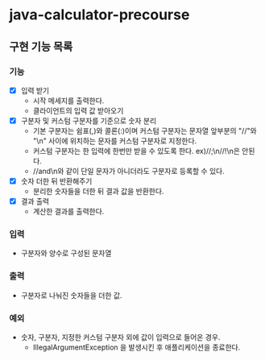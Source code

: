 # java-calculator-precourse

## 구현 기능 목록

### 기능 
- [x] 입력 받기
  - 시작 메세지를 출력한다. 
  - 클라이언트의 입력 값 받아오기 
- [x] 구분자 및 커스텀 구분자를 기준으로 숫자 분리
  - 기본 구분자는 쉼표(,)와 콜론(:)이며 커스텀 구분자는 문자열 앞부분의 "//"와 "\n" 사이에 위치하는 문자를 커스텀 구분자로 지정한다.
  - 커스텀 구분자는 한 입력에 한번만 받을 수 있도록 한다. ex)//;\n//!\n은 안된다.
  - //and\n와 같이 단일 문자가 아니더라도 구분자로 등록할 수 있다.
- [x] 숫자 더한 뒤 반환해주기
  - 분리한 숫자들을 더한 뒤 결과 값을 반환한다.
- [x] 결과 출력
  - 계산한 결과를 출력한다.

### 입력 
 - 구분자와 양수로 구성된 문자열

### 출력
 - 구분자로 나눠진 숫자들을 더한 값.

### 예외
 - 숫자, 구분자, 지정한 커스텀 구분자 외에 값이 입력으로 들어온 경우. 
   - IllegalArgumentException 을 발생시킨 후 애플리케이션을 종료한다.

